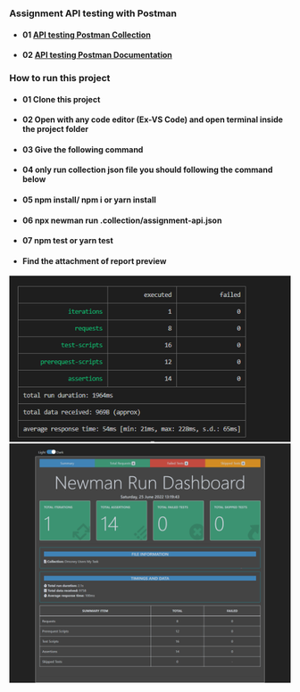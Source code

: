 ### **Assignment API testing with Postman**

- #### 01 [API testing Postman Collection](https://www.getpostman.com/collections/36418ebe6791fa746576)

- #### 02 [API testing Postman Documentation](https://documenter.getpostman.com/view/21523077/UzBpM6R1)

### **How to run this project**

- #### 01 Clone this project

- #### 02 Open with any code editor (Ex-VS Code) and open terminal inside the project folder

- #### 03 Give the following command

- #### 04 only run collection json file you should following the command below

- #### 05 npm install/ npm i or yarn install

- #### 06 npx newman run .collection/assignment-api.json

- #### 07 npm test or yarn test

- #### **Find the attachment of report preview**

![](./collection/newman_report.PNG)
![](./collection/Newman-Summary-Report.png)
